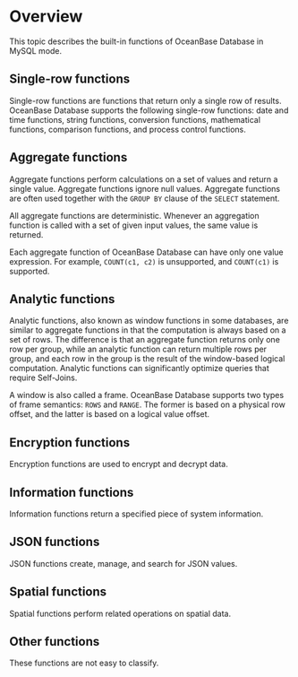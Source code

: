 # Overview

This topic describes the built-in functions of OceanBase Database in MySQL mode.

## Single-row functions

Single-row functions are functions that return only a single row of results. OceanBase Database supports the following single-row functions: date and time functions, string functions, conversion functions, mathematical functions, comparison functions, and process control functions.

## Aggregate functions

Aggregate functions perform calculations on a set of values and return a single value. Aggregate functions ignore null values. Aggregate functions are often used together with the `GROUP BY` clause of the `SELECT` statement.

All aggregate functions are deterministic. Whenever an aggregation function is called with a set of given input values, the same value is returned.

Each aggregate function of OceanBase Database can have only one value expression. For example, `COUNT(c1, c2)` is unsupported, and `COUNT(c1)` is supported.

## Analytic functions

Analytic functions, also known as window functions in some databases, are similar to aggregate functions in that the computation is always based on a set of rows. The difference is that an aggregate function returns only one row per group, while an analytic function can return multiple rows per group, and each row in the group is the result of the window-based logical computation. Analytic functions can significantly optimize queries that require Self-Joins.

A window is also called a frame. OceanBase Database supports two types of frame semantics: `ROWS` and `RANGE`. The former is based on a physical row offset, and the latter is based on a logical value offset.

## Encryption functions

Encryption functions are used to encrypt and decrypt data.

## Information functions

Information functions return a specified piece of system information.

## JSON functions

JSON functions create, manage, and search for JSON values.

## Spatial functions

Spatial functions perform related operations on spatial data.

## Other functions

These functions are not easy to classify.
